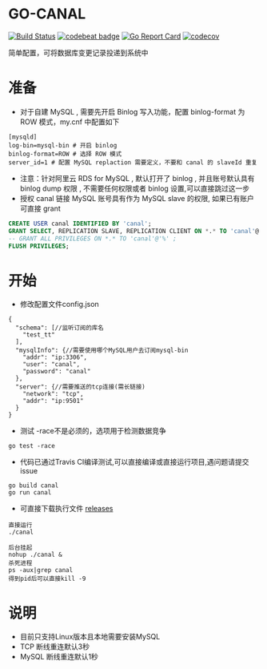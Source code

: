 # GO-CANAL
[![Build Status](https://travis-ci.com/emmeair/go-canal.svg?branch=master)](https://travis-ci.com/emmeair/go-canal)
[![codebeat badge](https://codebeat.co/badges/6e7ecb75-240a-498e-a73f-8813181b7490)](https://codebeat.co/projects/github-com-emmeair-go-canal-master)
[![Go Report Card](https://goreportcard.com/badge/github.com/emmeair/go-canal)](https://goreportcard.com/report/github.com/emmeair/go-canal)
[![codecov](https://codecov.io/gh/emmeair/go-canal/branch/master/graph/badge.svg)](https://codecov.io/gh/emmeair/go-canal)

简单配置，可将数据库变更记录投递到系统中

# 准备
- 对于自建 MySQL , 需要先开启 Binlog 写入功能，配置 binlog-format 为 ROW 模式，my.cnf 中配置如下

```
[mysqld]
log-bin=mysql-bin # 开启 binlog
binlog-format=ROW # 选择 ROW 模式
server_id=1 # 配置 MySQL replaction 需要定义，不要和 canal 的 slaveId 重复
```
- 注意：针对阿里云 RDS for MySQL , 默认打开了 binlog , 并且账号默认具有 binlog dump 权限 , 不需要任何权限或者 binlog 设置,可以直接跳过这一步
- 授权 canal 链接 MySQL 账号具有作为 MySQL slave 的权限, 如果已有账户可直接 grant

```sql
CREATE USER canal IDENTIFIED BY 'canal';  
GRANT SELECT, REPLICATION SLAVE, REPLICATION CLIENT ON *.* TO 'canal'@'%';
-- GRANT ALL PRIVILEGES ON *.* TO 'canal'@'%' ;
FLUSH PRIVILEGES;
```
# 开始
- 修改配置文件config.json
```json5
{
  "schema": [//监听订阅的库名
    "test_tt"
  ],
  "mysqlInfo": {//需要使用哪个MySQL用户去订阅mysql-bin
    "addr": "ip:3306",
    "user": "canal",
    "password": "canal"
  },
  "server": {//需要推送的tcp连接(需长链接)
    "network": "tcp",
    "addr": "ip:9501"
  }
}
```

- 测试 -race不是必须的，选项用于检测数据竞争
```shell script
go test -race 
```

- 代码已通过Travis CI编译测试,可以直接编译或直接运行项目,遇问题请提交issue
```shell script
go build canal 
go run canal
```

- 可直接下载执行文件 [releases]

[releases]: https://github.com/emmeair/go-canal/releases

```shell
直接运行
./canal 

后台挂起
nohup ./canal &
杀死进程
ps -aux|grep canal
得到pid后可以直接kill -9 
```

# 说明
- 目前只支持Linux版本且本地需要安装MySQL
- TCP 断线重连默认3秒
- MySQL 断线重连默认1秒





